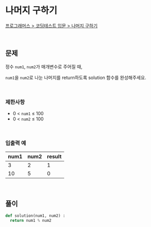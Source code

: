 # 나머지 구하기

[프로그래머스 > 코딩테스트 입문 > 나머지 구하기](https://school.programmers.co.kr/learn/courses/30/lessons/120810)

<br/>

## 문제

정수 `num1`, `num2`가 매개변수로 주어질 때,

`num1`을 `num2`로 나눈 나머지를 return하도록 solution 함수를 완성해주세요.

<br/>

### 제한사항
- 0 < `num1` ≤ 100
- 0 < `num2` ≤ 100

<br/>

### 입출력 예

| num1 | num2 | result |
| ---- | ---- | ------ |
| 3    | 2    | 1      |
| 10   | 5    | 0      |

<br/>

## 풀이

```Python
def solution(num1, num2) :
  return num1 % num2
```
